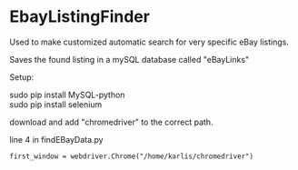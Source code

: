 # EbayListingFinder
Used to make customized automatic search for very specific eBay listings.

Saves the found listing in a mySQL database called "eBayLinks"

Setup:

sudo pip install MySQL-python<br>
sudo pip install selenium<br>

download and add "chromedriver" to the correct path.

line 4 in findEBayData.py<br>
```
first_window = webdriver.Chrome("/home/karlis/chromedriver")
```
